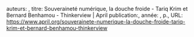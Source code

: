 auteurs: , 
titre: Souveraineté numérique, la douche froide - Tariq Krim et Bernard Benhamou - Thinkerview | April
publication:, 
année: , 
p.,
URL: https://www.april.org/souverainete-numerique-la-douche-froide-tariq-krim-et-bernard-benhamou-thinkerview

